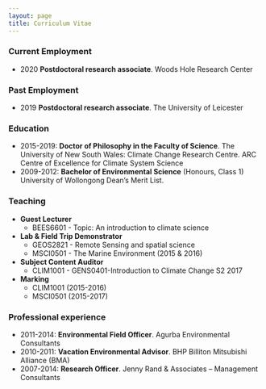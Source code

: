```yaml
---
layout: page
title: Curriculum Vitae
---
```


### Current Employment
- 2020 **Postdoctoral research associate**. Woods Hole Research Center

### Past Employment
- 2019 **Postdoctoral research associate**. The University of Leicester

### Education 
- 2015-2019: **Doctor of Philosophy in the Faculty of Science**. The University of New South Wales: Climate Change Research Centre. ARC Centre of Excellence for Climate System Science  
- 2009-2012: **Bachelor of Environmental Science** (Honours, Class 1) University of Wollongong Dean’s Merit List. 

### Teaching
- **Guest Lecturer**
    - BEES6601 - Topic: An introduction to climate science
- **Lab & Field Trip Demonstrator**
    - GEOS2821 - Remote Sensing and spatial science
    - MSCI0501 - The Marine Environment (2015 & 2016)
- **Subject Content Auditor**
    - CLIM1001 - GENS0401-Introduction to Climate Change S2 2017
- **Marking**
    - CLIM1001 (2015-2016)
    - MSCI0501 (2015-2017)

### Professional experience   
- 2011-2014: **Environmental Field Officer**. Agurba Environmental Consultants
- 2010-2011: **Vacation Environmental Advisor**. BHP Billiton Mitsubishi Alliance (BMA)
- 2007-2014: **Research Officer**. Jenny Rand & Associates – Management Consultants
